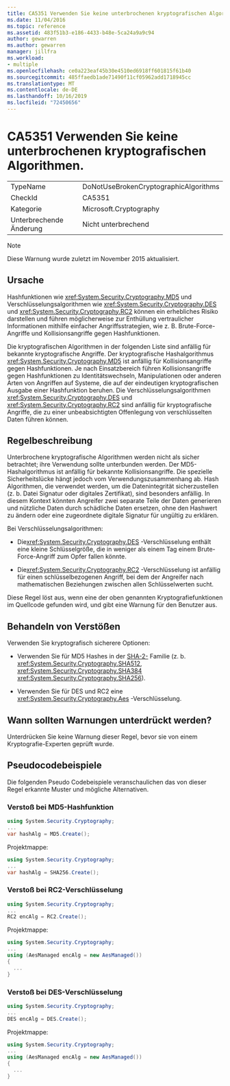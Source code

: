 ```yaml
---
title: CA5351 Verwenden Sie keine unterbrochenen kryptografischen Algorithmen.
ms.date: 11/04/2016
ms.topic: reference
ms.assetid: 483f51b3-e186-4433-b48e-5ca24a9a9c94
author: gewarren
ms.author: gewarren
manager: jillfra
ms.workload:
- multiple
ms.openlocfilehash: ce0a223eaf45b30e4510ed6918ff601815f61b40
ms.sourcegitcommit: 485ffaedb1ade71490f11cf05962add1718945cc
ms.translationtype: MT
ms.contentlocale: de-DE
ms.lasthandoff: 10/16/2019
ms.locfileid: "72450656"
---
```

# <a name="ca5351-do-not-use-broken-cryptographic-algorithms"></a>CA5351 Verwenden Sie keine unterbrochenen kryptografischen Algorithmen.

|||
|-|-|
|TypeName|DoNotUseBrokenCryptographicAlgorithms|
|CheckId|CA5351|
|Kategorie|Microsoft.Cryptography|
|Unterbrechende Änderung|Nicht unterbrechend|

> [!NOTE]
> Diese Warnung wurde zuletzt im November 2015 aktualisiert.

## <a name="cause"></a>Ursache

Hashfunktionen wie <xref:System.Security.Cryptography.MD5> und Verschlüsselungsalgorithmen wie <xref:System.Security.Cryptography.DES> und <xref:System.Security.Cryptography.RC2> können ein erhebliches Risiko darstellen und führen möglicherweise zur Enthüllung vertraulicher Informationen mithilfe einfacher Angriffsstrategien, wie z. B. Brute-Force-Angriffe und Kollisionsangriffe gegen Hashfunktionen.

Die kryptografischen Algorithmen in der folgenden Liste sind anfällig für bekannte kryptografische Angriffe. Der kryptografische Hashalgorithmus <xref:System.Security.Cryptography.MD5> ist anfällig für Kollisionsangriffe gegen Hashfunktionen.  Je nach Einsatzbereich führen Kollisionsangriffe gegen Hashfunktionen zu Identitätswechseln, Manipulationen oder anderen Arten von Angriffen auf Systeme, die auf der eindeutigen kryptografischen Ausgabe einer Hashfunktion beruhen. Die Verschlüsselungsalgorithmen <xref:System.Security.Cryptography.DES> und <xref:System.Security.Cryptography.RC2> sind anfällig für kryptografische Angriffe, die zu einer unbeabsichtigten Offenlegung von verschlüsselten Daten führen können.

## <a name="rule-description"></a>Regelbeschreibung

Unterbrochene kryptografische Algorithmen werden nicht als sicher betrachtet; ihre Verwendung sollte unterbunden werden. Der MD5-Hashalgorithmus ist anfällig für bekannte Kollisionsangriffe. Die spezielle Sicherheitslücke hängt jedoch vom Verwendungszusammenhang ab.  Hash Algorithmen, die verwendet werden, um die Datenintegrität sicherzustellen (z. b. Datei Signatur oder digitales Zertifikat), sind besonders anfällig.  In diesem Kontext könnten Angreifer zwei separate Teile der Daten generieren und nützliche Daten durch schädliche Daten ersetzen, ohne den Hashwert zu ändern oder eine zugeordnete digitale Signatur für ungültig zu erklären.

Bei Verschlüsselungsalgorithmen:

- Die<xref:System.Security.Cryptography.DES> -Verschlüsselung enthält eine kleine Schlüsselgröße, die in weniger als einem Tag einem Brute-Force-Angriff zum Opfer fallen könnte.

- Die<xref:System.Security.Cryptography.RC2> -Verschlüsselung ist anfällig für einen schlüsselbezogenen Angriff, bei dem der Angreifer nach mathematischen Beziehungen zwischen allen Schlüsselwerten sucht.

Diese Regel löst aus, wenn eine der oben genannten Kryptografiefunktionen im Quellcode gefunden wird, und gibt eine Warnung für den Benutzer aus.

## <a name="how-to-fix-violations"></a>Behandeln von Verstößen

Verwenden Sie kryptografisch sicherere Optionen:

- Verwenden Sie für MD5 Hashes in der [SHA-2-](/windows/desktop/SecCrypto/hash-and-signature-algorithms) Familie (z. b. <xref:System.Security.Cryptography.SHA512>, <xref:System.Security.Cryptography.SHA384> <xref:System.Security.Cryptography.SHA256>).

- Verwenden Sie für DES und RC2 eine <xref:System.Security.Cryptography.Aes> -Verschlüsselung.

## <a name="when-to-suppress-warnings"></a>Wann sollten Warnungen unterdrückt werden?

Unterdrücken Sie keine Warnung dieser Regel, bevor sie von einem Kryptografie-Experten geprüft wurde.

## <a name="pseudo-code-examples"></a>Pseudocodebeispiele

Die folgenden Pseudo Codebeispiele veranschaulichen das von dieser Regel erkannte Muster und mögliche Alternativen.

### <a name="md5-hashing-violation"></a>Verstoß bei MD5-Hashfunktion

```csharp
using System.Security.Cryptography;
...
var hashAlg = MD5.Create();
```

Projektmappe:

```csharp
using System.Security.Cryptography;
...
var hashAlg = SHA256.Create();
```

### <a name="rc2-encryption-violation"></a>Verstoß bei RC2-Verschlüsselung

```csharp
using System.Security.Cryptography;
...
RC2 encAlg = RC2.Create();
```

Projektmappe:

```csharp
using System.Security.Cryptography;
...
using (AesManaged encAlg = new AesManaged())
{
  ...
}
```

### <a name="des-encryption-violation"></a>Verstoß bei DES-Verschlüsselung

```csharp
using System.Security.Cryptography;
...
DES encAlg = DES.Create();
```

Projektmappe:

```csharp
using System.Security.Cryptography;
...
using (AesManaged encAlg = new AesManaged())
{
  ...
}
```
